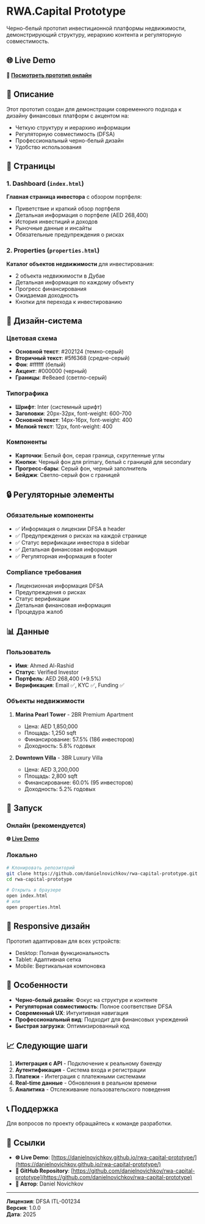 # RWA.Capital Prototype

Черно-белый прототип инвестиционной платформы недвижимости, демонстрирующий структуру, иерархию контента и регуляторную совместимость.

## 🌐 Live Demo

**🚀 [Посмотреть прототип онлайн](https://danielnovichkov.github.io/rwa-capital-prototype/)**

## 🎯 Описание

Этот прототип создан для демонстрации современного подхода к дизайну финансовых платформ с акцентом на:
- Четкую структуру и иерархию информации
- Регуляторную совместимость (DFSA)
- Профессиональный черно-белый дизайн
- Удобство использования

## 📱 Страницы

### 1. Dashboard (`index.html`)
**Главная страница инвестора** с обзором портфеля:
- Приветствие и краткий обзор портфеля
- Детальная информация о портфеле (AED 268,400)
- История инвестиций и доходов
- Рыночные данные и инсайты
- Обязательные предупреждения о рисках

### 2. Properties (`properties.html`)
**Каталог объектов недвижимости** для инвестирования:
- 2 объекта недвижимости в Дубае
- Детальная информация по каждому объекту
- Прогресс финансирования
- Ожидаемая доходность
- Кнопки для перехода к инвестированию

## 🎨 Дизайн-система

### Цветовая схема
- **Основной текст**: #202124 (темно-серый)
- **Вторичный текст**: #5f6368 (средне-серый)
- **Фон**: #ffffff (белый)
- **Акцент**: #000000 (черный)
- **Границы**: #e8eaed (светло-серый)

### Типографика
- **Шрифт**: Inter (системный шрифт)
- **Заголовки**: 20px-32px, font-weight: 600-700
- **Основной текст**: 14px-16px, font-weight: 400
- **Мелкий текст**: 12px, font-weight: 400

### Компоненты
- **Карточки**: Белый фон, серая граница, скругленные углы
- **Кнопки**: Черный фон для primary, белый с границей для secondary
- **Прогресс-бары**: Серый фон, черный заполнитель
- **Бейджи**: Светло-серый фон с границей

## 🔒 Регуляторные элементы

### Обязательные компоненты
- ✅ Информация о лицензии DFSA в header
- ✅ Предупреждения о рисках на каждой странице
- ✅ Статус верификации инвестора в sidebar
- ✅ Детальная финансовая информация
- ✅ Регуляторная информация в footer

### Compliance требования
- Лицензионная информация DFSA
- Предупреждения о рисках
- Статус верификации
- Детальная финансовая информация
- Процедура жалоб

## 📊 Данные

### Пользователь
- **Имя**: Ahmed Al-Rashid
- **Статус**: Verified Investor
- **Портфель**: AED 268,400 (+9.5%)
- **Верификация**: Email ✅, KYC ✅, Funding ✅

### Объекты недвижимости
1. **Marina Pearl Tower** - 2BR Premium Apartment
   - Цена: AED 1,850,000
   - Площадь: 1,250 sqft
   - Финансирование: 57.5% (186 инвесторов)
   - Доходность: 5.8% годовых

2. **Downtown Villa** - 3BR Luxury Villa
   - Цена: AED 3,200,000
   - Площадь: 2,800 sqft
   - Финансирование: 60.0% (95 инвесторов)
   - Доходность: 5.2% годовых

## 🚀 Запуск

### Онлайн (рекомендуется)
**🌐 [Live Demo](https://danielnovichkov.github.io/rwa-capital-prototype/)**

### Локально
```bash
# Клонировать репозиторий
git clone https://github.com/danielnovichkov/rwa-capital-prototype.git
cd rwa-capital-prototype

# Открыть в браузере
open index.html
# или
open properties.html
```

## 📱 Responsive дизайн

Прототип адаптирован для всех устройств:
- Desktop: Полная функциональность
- Tablet: Адаптивная сетка
- Mobile: Вертикальная компоновка

## 🎯 Особенности

- **Черно-белый дизайн**: Фокус на структуре и контенте
- **Регуляторная совместимость**: Полное соответствие DFSA
- **Современный UX**: Интуитивная навигация
- **Профессиональный вид**: Подходит для финансовых учреждений
- **Быстрая загрузка**: Оптимизированный код

## 📈 Следующие шаги

1. **Интеграция с API** - Подключение к реальному бэкенду
2. **Аутентификация** - Система входа и регистрации
3. **Платежи** - Интеграция с платежными системами
4. **Real-time данные** - Обновления в реальном времени
5. **Аналитика** - Отслеживание пользовательского поведения

## 📞 Поддержка

Для вопросов по проекту обращайтесь к команде разработки.

## 🔗 Ссылки

- **🌐 Live Demo**: [https://danielnovichkov.github.io/rwa-capital-prototype/](https://danielnovichkov.github.io/rwa-capital-prototype/)
- **📁 GitHub Repository**: [https://github.com/danielnovichkov/rwa-capital-prototype](https://github.com/danielnovichkov/rwa-capital-prototype)
- **👤 Автор**: Daniel Novichkov

---

**Лицензия**: DFSA ITL-001234  
**Версия**: 1.0.0  
**Дата**: 2025
